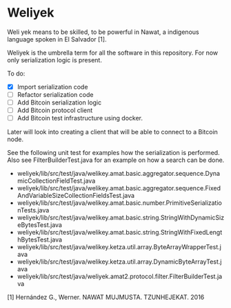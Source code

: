 # Weliyek

Weli yek means to be skilled, to be powerful in Nawat, a indigenous
language spoken in El Salvador [1].

Weliyek is the umbrella term for all the software in this repository. For now
only serialization logic is present.

To do:

- [x] Import serialization code
- [ ] Refactor serialization code
- [ ] Add Bitcoin serialization logic
- [ ] Add Bitcoin protocol client
- [ ] Add Bitcoin test infrastructure using docker.

Later will look into creating a client that will be able to connect to a
Bitcoin node. 

See the following unit test for examples how the serialization is performed. Also see 
FilterBuilderTest.java for an example on how a search can be done.

- weliyek/lib/src/test/java/welikey.amat.basic.aggregator.sequence.DynamicCollectionFieldTest.java
- weliyek/lib/src/test/java/welikey.amat.basic.aggregator.sequence.FixedAndVariableSizeCollectionFieldsTest.java
- weliyek/lib/src/test/java/welikey.amat.basic.number.PrimitiveSerializationTests.java
- weliyek/lib/src/test/java/welikey.amat.basic.string.StringWithDynamicSizeBytesTest.java
- weliyek/lib/src/test/java/welikey.amat.basic.string.StringWithFixedLengthBytesTest.java
- weliyek/lib/src/test/java/welikey.ketza.util.array.ByteArrayWrapperTest.java
- weliyek/lib/src/test/java/welikey.ketza.util.array.DynamicByteArrayTest.java
- weliyek/lib/src/test/java/weliyek.amat2.protocol.filter.FilterBuilderTest.java

[1] Hernández G., Werner. NAWAT MUJMUSTA. TZUNHEJEKAT. 2016